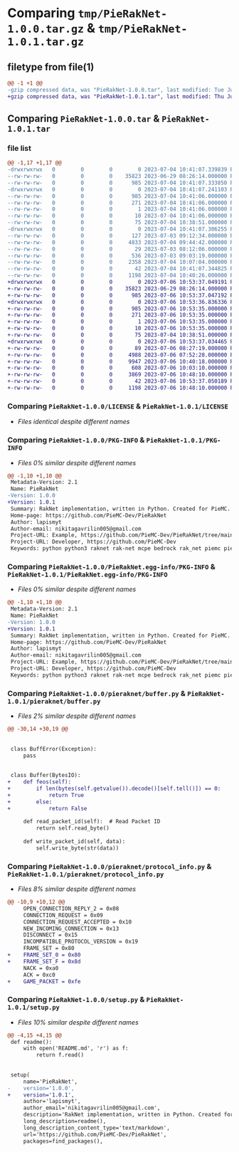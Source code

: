 # Comparing `tmp/PieRakNet-1.0.0.tar.gz` & `tmp/PieRakNet-1.0.1.tar.gz`

## filetype from file(1)

```diff
@@ -1 +1 @@
-gzip compressed data, was "PieRakNet-1.0.0.tar", last modified: Tue Jul  4 10:41:07 2023, max compression
+gzip compressed data, was "PieRakNet-1.0.1.tar", last modified: Thu Jul  6 10:53:37 2023, max compression
```

## Comparing `PieRakNet-1.0.0.tar` & `PieRakNet-1.0.1.tar`

### file list

```diff
@@ -1,17 +1,17 @@
-drwxrwxrwx   0        0        0        0 2023-07-04 10:41:07.339839 PieRakNet-1.0.0/
--rw-rw-rw-   0        0        0    35823 2023-06-29 08:26:14.000000 PieRakNet-1.0.0/LICENSE
--rw-rw-rw-   0        0        0      985 2023-07-04 10:41:07.333850 PieRakNet-1.0.0/PKG-INFO
-drwxrwxrwx   0        0        0        0 2023-07-04 10:41:07.241103 PieRakNet-1.0.0/PieRakNet.egg-info/
--rw-rw-rw-   0        0        0      985 2023-07-04 10:41:06.000000 PieRakNet-1.0.0/PieRakNet.egg-info/PKG-INFO
--rw-rw-rw-   0        0        0      271 2023-07-04 10:41:06.000000 PieRakNet-1.0.0/PieRakNet.egg-info/SOURCES.txt
--rw-rw-rw-   0        0        0        1 2023-07-04 10:41:06.000000 PieRakNet-1.0.0/PieRakNet.egg-info/dependency_links.txt
--rw-rw-rw-   0        0        0       10 2023-07-04 10:41:06.000000 PieRakNet-1.0.0/PieRakNet.egg-info/top_level.txt
--rw-rw-rw-   0        0        0       75 2023-07-04 10:38:51.000000 PieRakNet-1.0.0/README.md
-drwxrwxrwx   0        0        0        0 2023-07-04 10:41:07.306255 PieRakNet-1.0.0/pieraknet/
--rw-rw-rw-   0        0        0      127 2023-07-03 09:12:34.000000 PieRakNet-1.0.0/pieraknet/__init__.py
--rw-rw-rw-   0        0        0     4833 2023-07-04 09:44:42.000000 PieRakNet-1.0.0/pieraknet/buffer.py
--rw-rw-rw-   0        0        0       29 2023-07-03 08:12:06.000000 PieRakNet-1.0.0/pieraknet/connection.py
--rw-rw-rw-   0        0        0      536 2023-07-03 09:03:19.000000 PieRakNet-1.0.0/pieraknet/protocol_info.py
--rw-rw-rw-   0        0        0     2358 2023-07-04 10:07:04.000000 PieRakNet-1.0.0/pieraknet/server.py
--rw-rw-rw-   0        0        0       42 2023-07-04 10:41:07.344825 PieRakNet-1.0.0/setup.cfg
--rw-rw-rw-   0        0        0     1198 2023-07-04 10:40:26.000000 PieRakNet-1.0.0/setup.py
+drwxrwxrwx   0        0        0        0 2023-07-06 10:53:37.049191 PieRakNet-1.0.1/
+-rw-rw-rw-   0        0        0    35823 2023-06-29 08:26:14.000000 PieRakNet-1.0.1/LICENSE
+-rw-rw-rw-   0        0        0      985 2023-07-06 10:53:37.047192 PieRakNet-1.0.1/PKG-INFO
+drwxrwxrwx   0        0        0        0 2023-07-06 10:53:36.836336 PieRakNet-1.0.1/PieRakNet.egg-info/
+-rw-rw-rw-   0        0        0      985 2023-07-06 10:53:35.000000 PieRakNet-1.0.1/PieRakNet.egg-info/PKG-INFO
+-rw-rw-rw-   0        0        0      271 2023-07-06 10:53:35.000000 PieRakNet-1.0.1/PieRakNet.egg-info/SOURCES.txt
+-rw-rw-rw-   0        0        0        1 2023-07-06 10:53:35.000000 PieRakNet-1.0.1/PieRakNet.egg-info/dependency_links.txt
+-rw-rw-rw-   0        0        0       10 2023-07-06 10:53:35.000000 PieRakNet-1.0.1/PieRakNet.egg-info/top_level.txt
+-rw-rw-rw-   0        0        0       75 2023-07-04 10:38:51.000000 PieRakNet-1.0.1/README.md
+drwxrwxrwx   0        0        0        0 2023-07-06 10:53:37.034465 PieRakNet-1.0.1/pieraknet/
+-rw-rw-rw-   0        0        0       89 2023-07-06 08:27:19.000000 PieRakNet-1.0.1/pieraknet/__init__.py
+-rw-rw-rw-   0        0        0     4988 2023-07-06 07:52:28.000000 PieRakNet-1.0.1/pieraknet/buffer.py
+-rw-rw-rw-   0        0        0     9947 2023-07-06 10:40:18.000000 PieRakNet-1.0.1/pieraknet/connection.py
+-rw-rw-rw-   0        0        0      608 2023-07-06 10:03:10.000000 PieRakNet-1.0.1/pieraknet/protocol_info.py
+-rw-rw-rw-   0        0        0     3869 2023-07-06 10:48:10.000000 PieRakNet-1.0.1/pieraknet/server.py
+-rw-rw-rw-   0        0        0       42 2023-07-06 10:53:37.050189 PieRakNet-1.0.1/setup.cfg
+-rw-rw-rw-   0        0        0     1198 2023-07-06 10:48:10.000000 PieRakNet-1.0.1/setup.py
```

### Comparing `PieRakNet-1.0.0/LICENSE` & `PieRakNet-1.0.1/LICENSE`

 * *Files identical despite different names*

### Comparing `PieRakNet-1.0.0/PKG-INFO` & `PieRakNet-1.0.1/PKG-INFO`

 * *Files 0% similar despite different names*

```diff
@@ -1,10 +1,10 @@
 Metadata-Version: 2.1
 Name: PieRakNet
-Version: 1.0.0
+Version: 1.0.1
 Summary: RakNet implementation, written in Python. Created for PieMC.
 Home-page: https://github.com/PieMC-Dev/PieRakNet
 Author: lapismyt
 Author-email: nikitagavrilin005@gmail.com
 Project-URL: Example, https://github.com/PieMC-Dev/PieRakNet/tree/main/EXAMPLE.md
 Project-URL: Developer, https://github.com/PieMC-Dev
 Keywords: python python3 raknet rak-net mcpe bedrock rak_net piemc pieraknet
```

### Comparing `PieRakNet-1.0.0/PieRakNet.egg-info/PKG-INFO` & `PieRakNet-1.0.1/PieRakNet.egg-info/PKG-INFO`

 * *Files 0% similar despite different names*

```diff
@@ -1,10 +1,10 @@
 Metadata-Version: 2.1
 Name: PieRakNet
-Version: 1.0.0
+Version: 1.0.1
 Summary: RakNet implementation, written in Python. Created for PieMC.
 Home-page: https://github.com/PieMC-Dev/PieRakNet
 Author: lapismyt
 Author-email: nikitagavrilin005@gmail.com
 Project-URL: Example, https://github.com/PieMC-Dev/PieRakNet/tree/main/EXAMPLE.md
 Project-URL: Developer, https://github.com/PieMC-Dev
 Keywords: python python3 raknet rak-net mcpe bedrock rak_net piemc pieraknet
```

### Comparing `PieRakNet-1.0.0/pieraknet/buffer.py` & `PieRakNet-1.0.1/pieraknet/buffer.py`

 * *Files 2% similar despite different names*

```diff
@@ -30,14 +30,19 @@
 
 
 class BuffError(Exception):
     pass
 
 
 class Buffer(BytesIO):
+    def feos(self):
+        if len(bytes(self.getvalue()).decode()[self.tell()]) == 0:
+            return True
+        else:
+            return False
 
     def read_packet_id(self):  # Read Packet ID
         return self.read_byte()
 
     def write_packet_id(self, data):
         self.write_byte(str(data))
```

### Comparing `PieRakNet-1.0.0/pieraknet/protocol_info.py` & `PieRakNet-1.0.1/pieraknet/protocol_info.py`

 * *Files 8% similar despite different names*

```diff
@@ -10,9 +10,12 @@
     OPEN_CONNECTION_REPLY_2 = 0x08
     CONNECTION_REQUEST = 0x09
     CONNECTION_REQUEST_ACCEPTED = 0x10
     NEW_INCOMING_CONNECTION = 0x13
     DISCONNECT = 0x15
     INCOMPATIBLE_PROTOCOL_VERSION = 0x19
     FRAME_SET = 0x80
+    FRAME_SET_0 = 0x80
+    FRAME_SET_F = 0x8d
     NACK = 0xa0
     ACK = 0xc0
+    GAME_PACKET = 0xfe
```

### Comparing `PieRakNet-1.0.0/setup.py` & `PieRakNet-1.0.1/setup.py`

 * *Files 10% similar despite different names*

```diff
@@ -4,15 +4,15 @@
 def readme():
     with open('README.md', 'r') as f:
         return f.read()
 
 
 setup(
     name='PieRakNet',
-    version='1.0.0',
+    version='1.0.1',
     author='lapismyt',
     author_email='nikitagavrilin005@gmail.com',
     description='RakNet implementation, written in Python. Created for PieMC.',
     long_description=readme(),
     long_description_content_type='text/markdown',
     url='https://github.com/PieMC-Dev/PieRakNet',
     packages=find_packages(),
```

